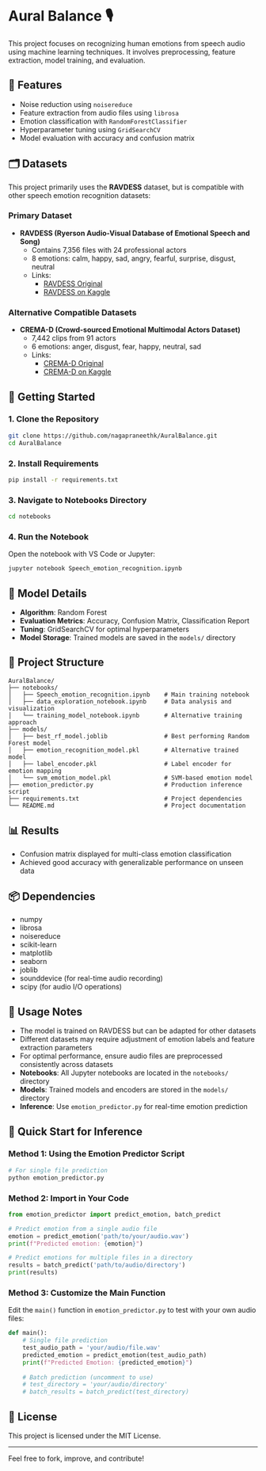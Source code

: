 
# Aural Balance 🎙️

This project focuses on recognizing human emotions from speech audio using machine learning techniques. It involves preprocessing, feature extraction, model training, and evaluation.

## 📌 Features
- Noise reduction using `noisereduce`
- Feature extraction from audio files using `librosa`
- Emotion classification with `RandomForestClassifier`
- Hyperparameter tuning using `GridSearchCV`
- Model evaluation with accuracy and confusion matrix

## 🗂️ Datasets

This project primarily uses the **RAVDESS** dataset, but is compatible with other speech emotion recognition datasets:

### Primary Dataset
- **RAVDESS (Ryerson Audio-Visual Database of Emotional Speech and Song)**
  - Contains 7,356 files with 24 professional actors
  - 8 emotions: calm, happy, sad, angry, fearful, surprise, disgust, neutral
  - Links: 
    - [RAVDESS Original](https://zenodo.org/record/1188976)
    - [RAVDESS on Kaggle](https://www.kaggle.com/datasets/uwrfkaggler/ravdess-emotional-speech-audio)

### Alternative Compatible Datasets
- **CREMA-D (Crowd-sourced Emotional Multimodal Actors Dataset)**
  - 7,442 clips from 91 actors
  - 6 emotions: anger, disgust, fear, happy, neutral, sad
  - Links:
    - [CREMA-D Original](https://github.com/CheyneyComputerScience/CREMA-D)
    - [CREMA-D on Kaggle](https://www.kaggle.com/datasets/ejlok1/cremad)

## 🚀 Getting Started

### 1. Clone the Repository
```bash
git clone https://github.com/nagapraneethk/AuralBalance.git
cd AuralBalance
```

### 2. Install Requirements
```bash
pip install -r requirements.txt
```

### 3. Navigate to Notebooks Directory
```bash
cd notebooks
```

### 4. Run the Notebook
Open the notebook with VS Code or Jupyter:
```bash
jupyter notebook Speech_emotion_recognition.ipynb
```

## 🧠 Model Details
- **Algorithm**: Random Forest
- **Evaluation Metrics**: Accuracy, Confusion Matrix, Classification Report
- **Tuning**: GridSearchCV for optimal hyperparameters
- **Model Storage**: Trained models are saved in the `models/` directory

## 📁 Project Structure
```
AuralBalance/
├── notebooks/
│   ├── Speech_emotion_recognition.ipynb    # Main training notebook
│   ├── data_exploration_notebook.ipynb     # Data analysis and visualization
│   └── training_model_notebook.ipynb       # Alternative training approach
├── models/
│   ├── best_rf_model.joblib                # Best performing Random Forest model
│   ├── emotion_recognition_model.pkl       # Alternative trained model
│   ├── label_encoder.pkl                   # Label encoder for emotion mapping
│   └── svm_emotion_model.pkl               # SVM-based emotion model
├── emotion_predictor.py                    # Production inference script
├── requirements.txt                        # Project dependencies
└── README.md                               # Project documentation
```

## 📊 Results
- Confusion matrix displayed for multi-class emotion classification
- Achieved good accuracy with generalizable performance on unseen data

## 📦 Dependencies
- numpy
- librosa
- noisereduce
- scikit-learn
- matplotlib
- seaborn
- joblib
- sounddevice (for real-time audio recording)
- scipy (for audio I/O operations)

## 🎯 Usage Notes
- The model is trained on RAVDESS but can be adapted for other datasets
- Different datasets may require adjustment of emotion labels and feature extraction parameters
- For optimal performance, ensure audio files are preprocessed consistently across datasets
- **Notebooks**: All Jupyter notebooks are located in the `notebooks/` directory
- **Models**: Trained models and encoders are stored in the `models/` directory
- **Inference**: Use `emotion_predictor.py` for real-time emotion prediction

## 🚀 Quick Start for Inference

### Method 1: Using the Emotion Predictor Script
```bash
# For single file prediction
python emotion_predictor.py
```

### Method 2: Import in Your Code
```python
from emotion_predictor import predict_emotion, batch_predict

# Predict emotion from a single audio file
emotion = predict_emotion('path/to/your/audio.wav')
print(f"Predicted emotion: {emotion}")

# Predict emotions for multiple files in a directory
results = batch_predict('path/to/audio/directory')
print(results)
```

### Method 3: Customize the Main Function
Edit the `main()` function in `emotion_predictor.py` to test with your own audio files:
```python
def main():
    # Single file prediction
    test_audio_path = 'your/audio/file.wav'
    predicted_emotion = predict_emotion(test_audio_path)
    print(f"Predicted Emotion: {predicted_emotion}")
    
    # Batch prediction (uncomment to use)
    # test_directory = 'your/audio/directory'
    # batch_results = batch_predict(test_directory)
```

## 📝 License
This project is licensed under the MIT License.

---

Feel free to fork, improve, and contribute!

